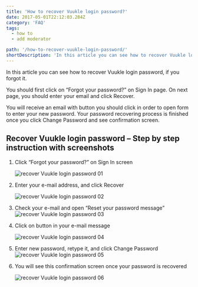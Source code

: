 ```yaml
---
title: 'How to recover Vuukle login password?'
date: 2017-05-01T22:12:03.284Z
category: 'FAQ'
tags:
  - how to
  - add moderator

path: '/how-to-recover-vuukle-login-password/'
shortDescription: 'In this article you can see how to recover Vuukle login password, if you forgot it.'
---
```


In this article you can see how to recover Vuukle login password, if you forgot it.

You should first click on “Forgot your password?” on Sign In page. On next page, you should enter your email and click Recover.

You will receive an email with button you should click in order to open form to enter your new password. Your password recovering process is finished once you click Change Password and see confirmation screen.

## Recover Vuukle login password – Step by step instruction with screenshots

1. Click “Forgot your password?” on Sign In screen

   ![recover Vuukle login password 01](/img/how-to-recover-vuukle-login-password-img-1.png)

2. Enter your e-mail address, and click Recover

   ![recover Vuukle login password 02](/img/how-to-recover-vuukle-login-password-img-2.png)

3. Check your e-mail and open “Reset your password message”
   ![recover Vuukle login password 03](/img/how-to-recover-vuukle-login-password-img-3.png)

4. Click on button in your e-mail message

   ![recover Vuukle login password 04](/img/how-to-recover-vuukle-login-password-img-4.png)

5. Enter new password, retype it, and click Change Password![recover Vuukle login password 05](/img/how-to-recover-vuukle-login-password-img-5.png)

6. You will see this confirmation screen once your password is recovered

   ![recover Vuukle login password 06](/img/how-to-recover-vuukle-login-password-img-6.png)
